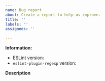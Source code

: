 ```yaml
---
name: Bug report
about: Create a report to help us improve.
title: ''
labels: ''
assignees: ''

---
```


**Information:**
- ESLint version:
- `eslint-plugin-regexp` version:

**Description**
<!--

A clear and concise description of what the bug is and how to reproduce it.
If applicable, add examples/screenshots to help explain your problem.

-->
